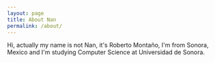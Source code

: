 ```yaml
---
layout: page
title: About Nan
permalink: /about/
---
```


Hi, actually my name is not Nan, it's Roberto Montaño, I'm from Sonora, Mexico and I'm studying Computer Science at Universidad de Sonora.
